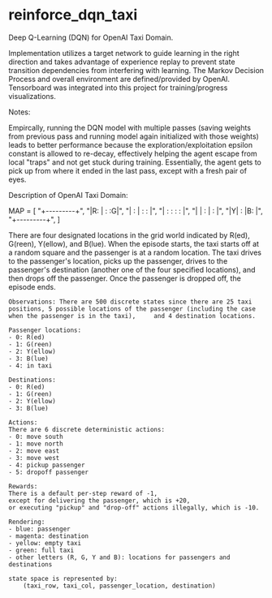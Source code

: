 # reinforce_dqn_taxi
Deep Q-Learning (DQN) for OpenAI Taxi Domain.

Implementation utilizes a target network to guide learning in the right direction and takes advantage of experience replay to prevent state transition dependencies from interfering with learning. The Markov Decision Process and overall environment are defined/provided by OpenAI. Tensorboard was integrated into this project for training/progress visualizations.

Notes:

Empircally, running the DQN model with multiple passes (saving weights from previous pass and running model again initialized with those weights) leads to better performance because the exploration/exploitation epsilon constant is allowed to re-decay, effectively helping the agent escape from local "traps" and not get stuck during training. Essentially, the agent gets to pick up from where it ended in the last pass, except with a fresh pair of eyes.

Description of OpenAI Taxi Domain:

MAP = [
    "+---------+",
    "|R: | : :G|",
    "| : | : : |",
    "| : : : : |",
    "| | : | : |",
    "|Y| : |B: |",
    "+---------+",
]

There are four designated locations in the grid world indicated by R(ed), G(reen), Y(ellow), and B(lue). When the episode starts, the taxi starts off at a random square and the passenger is at a random location. The taxi drives to the passenger's location, picks up the passenger, drives to the passenger's destination (another one of the four specified locations), and then drops off the passenger. Once the passenger is dropped off, the episode ends.

    Observations: There are 500 discrete states since there are 25 taxi positions, 5 possible locations of the passenger (including the case when the passenger is in the taxi),     and 4 destination locations. 
    
    Passenger locations:
    - 0: R(ed)
    - 1: G(reen)
    - 2: Y(ellow)
    - 3: B(lue)
    - 4: in taxi
    
    Destinations:
    - 0: R(ed)
    - 1: G(reen)
    - 2: Y(ellow)
    - 3: B(lue)
        
    Actions:
    There are 6 discrete deterministic actions:
    - 0: move south
    - 1: move north
    - 2: move east 
    - 3: move west 
    - 4: pickup passenger
    - 5: dropoff passenger
    
    Rewards: 
    There is a default per-step reward of -1,
    except for delivering the passenger, which is +20,
    or executing "pickup" and "drop-off" actions illegally, which is -10.
    
    Rendering:
    - blue: passenger
    - magenta: destination
    - yellow: empty taxi
    - green: full taxi
    - other letters (R, G, Y and B): locations for passengers and destinations
    
    state space is represented by:
        (taxi_row, taxi_col, passenger_location, destination)
